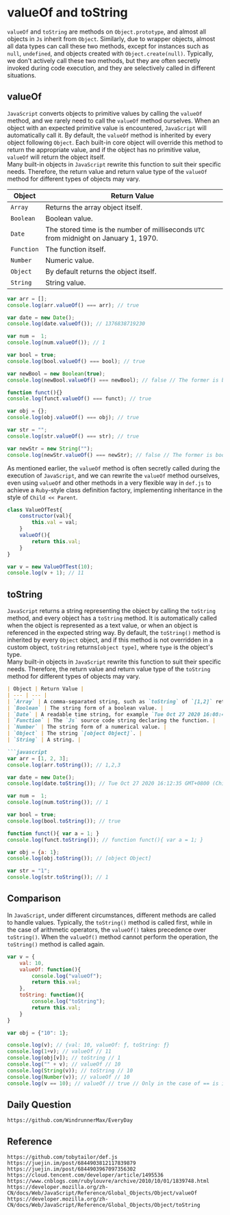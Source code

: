 # valueOf and toString
`valueOf` and `toString` are methods on `Object.prototype`, and almost all objects in `Js` inherit from `Object`. Similarly, due to wrapper objects, almost all data types can call these two methods, except for instances such as `null`, `undefined`, and objects created with `Object.create(null)`. Typically, we don't actively call these two methods, but they are often secretly invoked during code execution, and they are selectively called in different situations.

## valueOf
`JavaScript` converts objects to primitive values by calling the `valueOf` method, and we rarely need to call the `valueOf` method ourselves. When an object with an expected primitive value is encountered, `JavaScript` will automatically call it. By default, the `valueOf` method is inherited by every object following `Object`. Each built-in core object will override this method to return the appropriate value, and if the object has no primitive value, `valueOf` will return the object itself.  
Many built-in objects in `JavaScript` rewrite this function to suit their specific needs. Therefore, the return value and return value type of the `valueOf` method for different types of objects may vary.

| Object | Return Value |
| --- | --- |
| `Array` | Returns the array object itself. |
| `Boolean` | Boolean value. |
| `Date` | The stored time is the number of milliseconds `UTC` from midnight on January 1, 1970. |
| `Function` | The function itself. |
| `Number` | Numeric value. |
| `Object` | By default returns the object itself. |
| `String` | String value. |

```javascript
var arr = [];
console.log(arr.valueOf() === arr); // true

var date = new Date();
console.log(date.valueOf()); // 1376838719230

var num =  1;
console.log(num.valueOf()); // 1

var bool = true;
console.log(bool.valueOf() === bool); // true

var newBool = new Boolean(true);
console.log(newBool.valueOf() === newBool); // false // The former is bool, the latter is object

function funct(){}
console.log(funct.valueOf() === funct); // true

var obj = {};
console.log(obj.valueOf() === obj); // true

var str = "";
console.log(str.valueOf() === str); // true

var newStr = new String("");
console.log(newStr.valueOf() === newStr); // false // The former is bool, the latter is object
```

As mentioned earlier, the `valueOf` method is often secretly called during the execution of `JavaScript`, and we can rewrite the `valueOf` method ourselves, even using `valueOf` and other methods in a very flexible way in `def.js` to achieve a `Ruby`-style class definition factory, implementing inheritance in the style of `Child << Parent`.

```javascript
class ValueOfTest{
    constructor(val){
        this.val = val;
    }
    valueOf(){
        return this.val;
    }
}

var v = new ValueOfTest(10);
console.log(v + 1); // 11
```

## toString
`JavaScript` returns a string representing the object by calling the `toString` method, and every object has a `toString` method. It is automatically called when the object is represented as a text value, or when an object is referenced in the expected string way. By default, the `toString()` method is inherited by every `Object` object, and if this method is not overridden in a custom object, `toString` returns`[object type]`, where `type` is the object's type.  
Many built-in objects in `JavaScript` rewrite this function to suit their specific needs. Therefore, the return value and return value type of the `toString` method for different types of objects may vary.

```markdown
| Object | Return Value |
| --- | --- |
| `Array` | A comma-separated string, such as `toString` of `[1,2]` returns `1,2`. |
| `Boolean` | The string form of a boolean value. |
| `Date` | A readable time string, for example `Tue Oct 27 2020 16:08:48 GMT+0800` (China Standard Time) |
| `Function` | The `Js` source code string declaring the function. |
| `Number` | The string form of a numerical value. |
| `Object` | The string `[object Object]`. |
| `String` | A string. |

```javascript
var arr = [1, 2, 3];
console.log(arr.toString()); // 1,2,3

var date = new Date();
console.log(date.toString()); // Tue Oct 27 2020 16:12:35 GMT+0800 (China Standard Time)

var num =  1;
console.log(num.toString()); // 1

var bool = true;
console.log(bool.toString()); // true

function funct(){ var a = 1; }
console.log(funct.toString()); // function funct(){ var a = 1; }

var obj = {a: 1};
console.log(obj.toString()); // [object Object]

var str = "1";
console.log(str.toString()); // 1
```

## Comparison

In `JavaScript`, under different circumstances, different methods are called to handle values. Typically, the `toString()` method is called first, while in the case of arithmetic operators, the `valueOf()` takes precedence over `toString()`. When the `valueOf()` method cannot perform the operation, the `toString()` method is called again.

```javascript
var v = {
    val: 10,
    valueOf: function(){
        console.log("valueOf");
        return this.val;
    },
    toString: function(){
        console.log("toString");
        return this.val;
    }
}

var obj = {"10": 1};

console.log(v); // {val: 10, valueOf: ƒ, toString: ƒ}
console.log(1+v); // valueOf // 11
console.log(obj[v]); // toString // 1
console.log("" + v); // valueOf // 10
console.log(String(v)); // toString // 10
console.log(Number(v)); // valueOf // 10
console.log(v == 10); // valueOf // true // Only in the case of == is it possible to call valueOf. In the case of ===, object and number cannot be equal.
```

## Daily Question

```
https://github.com/WindrunnerMax/EveryDay
```

## Reference

```
https://github.com/tobytailor/def.js
https://juejin.im/post/6844903812117839879
https://juejin.im/post/6844903967097356302
https://cloud.tencent.com/developer/article/1495536
https://www.cnblogs.com/rubylouvre/archive/2010/10/01/1839748.html
https://developer.mozilla.org/zh-CN/docs/Web/JavaScript/Reference/Global_Objects/Object/valueOf
https://developer.mozilla.org/zh-CN/docs/Web/JavaScript/Reference/Global_Objects/Object/toString
```
